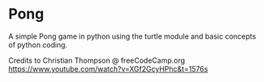 # Pong
A simple Pong game in python using the turtle module and basic concepts of python coding.

Credits to Christian Thompson @ freeCodeCamp.org
https://www.youtube.com/watch?v=XGf2GcyHPhc&t=1576s
